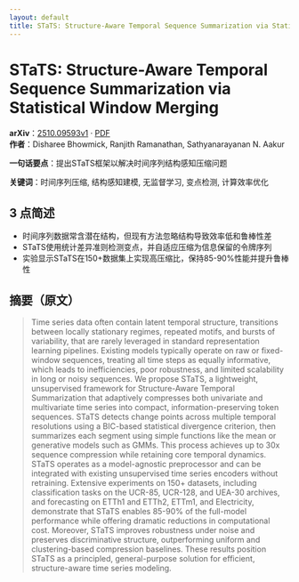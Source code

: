 ```yaml
---
layout: default
title: STaTS: Structure-Aware Temporal Sequence Summarization via Statistical Window Merging
---
```


# STaTS: Structure-Aware Temporal Sequence Summarization via Statistical Window Merging
**arXiv**：[2510.09593v1](https://arxiv.org/abs/2510.09593) · [PDF](https://arxiv.org/pdf/2510.09593.pdf)  
**作者**：Disharee Bhowmick, Ranjith Ramanathan, Sathyanarayanan N. Aakur  

**一句话要点**：提出STaTS框架以解决时间序列结构感知压缩问题

**关键词**：时间序列压缩, 结构感知建模, 无监督学习, 变点检测, 计算效率优化

## 3 点简述
- 时间序列数据常含潜在结构，但现有方法忽略结构导致效率低和鲁棒性差
- STaTS使用统计差异准则检测变点，并自适应压缩为信息保留的令牌序列
- 实验显示STaTS在150+数据集上实现高压缩比，保持85-90%性能并提升鲁棒性

## 摘要（原文）

> Time series data often contain latent temporal structure, transitions between
> locally stationary regimes, repeated motifs, and bursts of variability, that
> are rarely leveraged in standard representation learning pipelines. Existing
> models typically operate on raw or fixed-window sequences, treating all time
> steps as equally informative, which leads to inefficiencies, poor robustness,
> and limited scalability in long or noisy sequences. We propose STaTS, a
> lightweight, unsupervised framework for Structure-Aware Temporal Summarization
> that adaptively compresses both univariate and multivariate time series into
> compact, information-preserving token sequences. STaTS detects change points
> across multiple temporal resolutions using a BIC-based statistical divergence
> criterion, then summarizes each segment using simple functions like the mean or
> generative models such as GMMs. This process achieves up to 30x sequence
> compression while retaining core temporal dynamics. STaTS operates as a
> model-agnostic preprocessor and can be integrated with existing unsupervised
> time series encoders without retraining. Extensive experiments on 150+
> datasets, including classification tasks on the UCR-85, UCR-128, and UEA-30
> archives, and forecasting on ETTh1 and ETTh2, ETTm1, and Electricity,
> demonstrate that STaTS enables 85-90\% of the full-model performance while
> offering dramatic reductions in computational cost. Moreover, STaTS improves
> robustness under noise and preserves discriminative structure, outperforming
> uniform and clustering-based compression baselines. These results position
> STaTS as a principled, general-purpose solution for efficient, structure-aware
> time series modeling.

